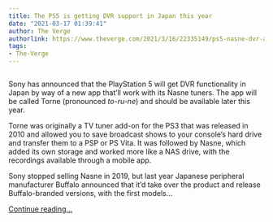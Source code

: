 ```yaml
---
title: The PS5 is getting DVR support in Japan this year
date: "2021-03-17 01:39:41"
author: The Verge
authorlink: https://www.theverge.com/2021/3/16/22335149/ps5-nasne-dvr-app-japan-release-buffalo
tags:
- The-Verge
---
```

<figure>
      <img alt="" src="https://cdn.vox-cdn.com/thumbor/Y0B4mZvfzrZuGjcFjI3AN9d2Qec=/0x0:2163x1442/1310x873/cdn.vox-cdn.com/uploads/chorus_image/image/68978911/nasne.0.jpg" />
    </figure>

  <p id="HdP8Qn">Sony has announced that the PlayStation 5 will get DVR functionality in Japan by way of a new app that’ll work with its Nasne tuners. The app will be called Torne (pronounced <em>to-ru-ne</em>) and should be available later this year.</p>
<p id="vsEWLF">Torne was originally a TV tuner add-on for the PS3 that was released in 2010 and allowed you to save broadcast shows to your console’s hard drive and transfer them to a PSP or PS Vita. It was followed by Nasne, which added its own storage and worked more like a NAS drive, with the recordings available through a mobile app. </p>
<p id="DoRqKR">Sony stopped selling Nasne in 2019, but last year Japanese peripheral manufacturer Buffalo announced that it’d take over the product and release Buffalo-branded versions, with the first models...</p>
  <p>
    <a href="https://www.theverge.com/2021/3/16/22335149/ps5-nasne-dvr-app-japan-release-buffalo">Continue reading&hellip;</a>
  </p>